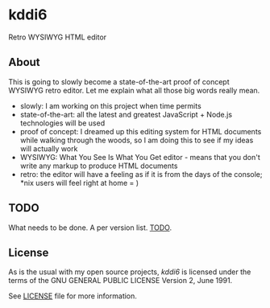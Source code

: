 kddi6
=====

Retro WYSIWYG HTML editor


About
-----

This is going to slowly become a state-of-the-art proof of concept WYSIWYG retro editor. Let me explain what all those
big words really mean.

- slowly: I am working on this project when time permits
- state-of-the-art: all the latest and greatest JavaScript + Node.js technologies will be used
- proof of concept: I dreamed up this editing system for HTML documents while walking through the woods, so I am doing
this to see if my ideas will actually work
- WYSIWYG: What You See Is What You Get editor - means that you don't write any markup to produce HTML documents
- retro: the editor will have a feeling as if it is from the days of the console; *nix users will feel right at home = )


TODO
----

What needs to be done. A per version list. [TODO](todo.md).


License
-------

As is the usual with my open source projects, *kddi6* is licensed under the terms of the GNU GENERAL PUBLIC LICENSE
Version 2, June 1991.

See [LICENSE](LICENSE) file for more information.
